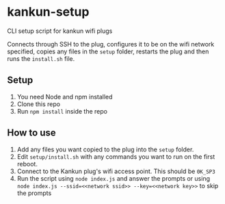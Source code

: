 # kankun-setup
CLI setup script for kankun wifi plugs

Connects through SSH to the plug, configures it to be on the wifi network specified, copies any files in the `setup` folder, restarts the plug and then runs the `install.sh` file.

## Setup
1. You need Node and npm installed
2. Clone this repo
3. Run `npm install` inside the repo

## How to use
1. Add any files you want copied to the plug into the `setup` folder.
2. Edit `setup/install.sh` with any commands you want to run on the first reboot.
3. Connect to the Kankun plug's wifi access point. This should be `0K_SP3`
4. Run the script using `node index.js` and answer the prompts or using `node index.js --ssid=<<network ssid>> --key=<<network key>>` to skip the prompts
